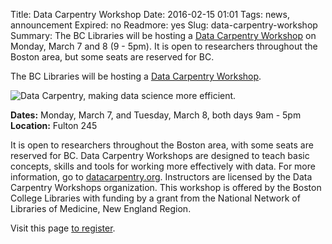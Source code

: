 Title: Data Carpentry Workshop
Date: 2016-02-15 01:01 
Tags: news, announcement
Expired: no 
Readmore: yes
Slug: data-carpentry-workshop
Summary: The BC Libraries will be hosting a <a href="https://www.eventbrite.com/e/boston-college-libraries-data-carpentry-workshop-tickets-20995895288" target="_blank">Data Carpentry Workshop</a> on Monday, March 7 and 8 (9 - 5pm).  It is open to researchers throughout the Boston area, but some seats are reserved for BC.


The BC Libraries will be hosting a <a href="https://www.eventbrite.com/e/boston-college-libraries-data-carpentry-workshop-tickets-20995895288" target="_blank">Data Carpentry Workshop</a>.

<img src="/theme/img/news/2016-02/datacarpentry.png" alt="Data Carpentry, making data science more efficient.">

<strong>Dates:</strong>  Monday, March 7, and Tuesday, March 8, both days 9am - 5pm <br />
<strong>Location:</strong>  Fulton 245


It is open to researchers throughout the Boston area, with some seats are reserved for BC. Data Carpentry Workshops are designed to teach basic concepts, skills and tools for working more effectively with data.  For more information, go to <a href="http://www.datacarpentry.org/" target="_blank">datacarpentry.org</a>. Instructors are licensed by the Data Carpentry Workshops organization. This workshop is offered by the Boston College Libraries with funding by a grant from the National Network of Libraries of Medicine,  New England Region.

Visit this page <a href="https://www.eventbrite.com/e/boston-college-libraries-data-carpentry-workshop-tickets-20995895288" target="_blank">to register</a>.


<!-- USEFUL CUT AND PASTE STUFF.

<img src="/theme/img/news/201X-XX/XXXX.png" alt="words" class="float_left">

<img src="/theme/img/news/201X-XX/XXXX.png" alt="words" class="float_right">

<a href="#" target="_blank">

-->